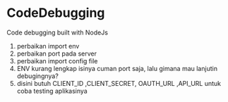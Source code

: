 # CodeDebugging

Code debugging built with NodeJs

1. perbaikan import env
2. perbaikan port pada server
3. perbaikan import config file
4. ENV kurang lengkap isinya cuman port saja, lalu gimana mau lanjutin debugingnya?
5. disini butuh CLIENT_ID ,CLIENT_SECRET, OAUTH_URL ,API_URL untuk coba testing aplikasinya
